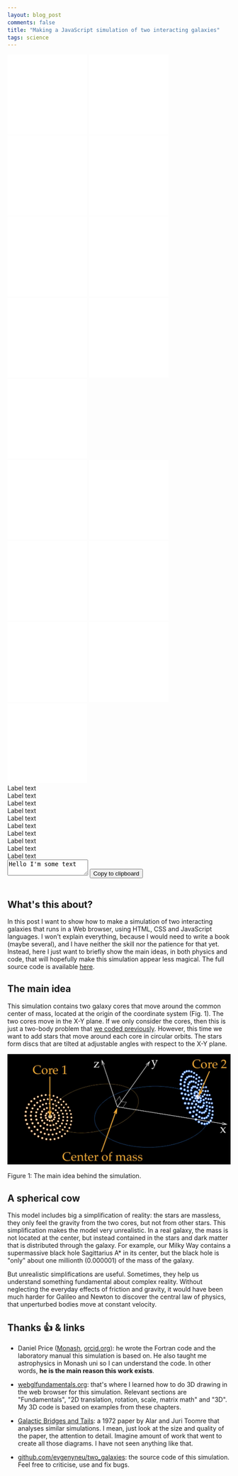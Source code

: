 ```yaml
---
layout: blog_post
comments: false
title: "Making a JavaScript simulation of two interacting galaxies"
tags: science
---
```


<link rel="stylesheet" href="/css/2020/two_galaxies.css">


<div class="TwoGalaxies-container isFullScreenWide isUnselectable hasBottomMarginSmall">
  <canvas class="TwoGalaxies-canvas"></canvas>

  <div class='TwoGalaxies-hudContainer'>
    <div class='TwoGalaxies-FPS'></div>
    <div class='TwoGalaxies-hudContainerChild'>
      <div class='TwoGalaxies-leftTopButtonContainer'>
        <a class='TwoGalaxies-resetButton TwoGalaxies-leftButton TwoGalaxies-button TwoGalaxies-doesChangeOpacityOnHover' href='#' title='Reset'><img src='/image/blog/2020-08-01-two-galaxies/simulation/reset_icon.svg' alt='Reset' class='TwoGalaxies-bottomImage'></a>
        <a class='TwoGalaxies-restartButton TwoGalaxies-leftButton TwoGalaxies-button TwoGalaxies-doesChangeOpacityOnHover' href='#' title='Restart'><img src='/image/blog/2020-08-01-two-galaxies/simulation/restart_icon.svg' alt='Restart' class='TwoGalaxies-bottomImage'></a>
        <a class='TwoGalaxies-fastBackwardButton TwoGalaxies-leftButton TwoGalaxies-button TwoGalaxies-doesChangeOpacityOnHover' href='#' title='Rewind'><img src='/image/blog/2020-08-01-two-galaxies/simulation/fast_backward_icon.svg' alt='Rewind' class='TwoGalaxies-bottomImage'></a>
        <a class='TwoGalaxies-pauseButton TwoGalaxies-leftButton TwoGalaxies-button TwoGalaxies-doesChangeOpacityOnHover' href='#' title='Pause'><img src='/image/blog/2020-08-01-two-galaxies/simulation/pause_icon.svg' alt='Pause' class='TwoGalaxies-bottomImage'></a>
        <a class='TwoGalaxies-resumeButton TwoGalaxies-leftButton TwoGalaxies-button TwoGalaxies-doesChangeOpacityOnHover TwoGalaxies-button--isHidden' href='#' title='Resume'><img src='/image/blog/2020-08-01-two-galaxies/simulation/resume_icon.svg' alt='Resume' class='TwoGalaxies-bottomImage'></a>
        <a class='TwoGalaxies-fastForwardButton TwoGalaxies-leftButton TwoGalaxies-button TwoGalaxies-doesChangeOpacityOnHover' href='#' title='Fast forward'><img src='/image/blog/2020-08-01-two-galaxies/simulation/fast_forward_icon.svg' alt='Fast forward' class='TwoGalaxies-bottomImage'></a>
        <a class='TwoGalaxies-reverseTimeButton TwoGalaxies-leftButton TwoGalaxies-button TwoGalaxies-doesChangeOpacityOnHover' href='#' title='Reverse time'><img src='/image/blog/2020-08-01-two-galaxies/simulation/reverse_time_icon.svg' alt='Reverse time' class='TwoGalaxies-bottomImage'></a>
        <a class='TwoGalaxies-reverseTime2Button TwoGalaxies-leftButton TwoGalaxies-button TwoGalaxies-doesChangeOpacityOnHover TwoGalaxies-button--isHidden' href='#' title='Reverse time'><img src='/image/blog/2020-08-01-two-galaxies/simulation/reverse_time2_icon.svg' alt='Reverse time' class='TwoGalaxies-bottomImage'></a>
      </div>
      <div class='TwoGalaxies-rightTopButtonContainer'>
        <a class='TwoGalaxies-shareButton TwoGalaxies-leftButton TwoGalaxies-button TwoGalaxies-doesChangeOpacityOnHover' href='#' title='Share'><img src='/image/blog/2020-08-01-two-galaxies/simulation/share_icon.svg' alt='Share' class='TwoGalaxies-bottomImage'></a>
      </div>
      <div class='TwoGalaxies-leftBottomButtonContainer'>
        <a class='TwoGalaxies-numberOfRingsButton TwoGalaxies-leftButton TwoGalaxies-button TwoGalaxies-doesChangeOpacityOnHover' href='#' title='Number of rings'><img src='/image/blog/2020-08-01-two-galaxies/simulation/number_of_rings_icon.svg' alt='Number of rings' class='TwoGalaxies-bottomImage'></a>
        <a class='TwoGalaxies-massButton TwoGalaxies-leftButton TwoGalaxies-button TwoGalaxies-doesChangeOpacityOnHover' href='#' title='Mass'><img src='/image/blog/2020-08-01-two-galaxies/simulation/mass_icon.svg' alt='Mass' class='TwoGalaxies-bottomImage'></a>
        <a class='TwoGalaxies-distanceButton TwoGalaxies-leftButton TwoGalaxies-button TwoGalaxies-doesChangeOpacityOnHover' href='#' title='Distance'><img src='/image/blog/2020-08-01-two-galaxies/simulation/distance_icon.svg' alt='Distance' class='TwoGalaxies-bottomImage'></a>
        <a class='TwoGalaxies-eccentricityButton TwoGalaxies-leftButton TwoGalaxies-button TwoGalaxies-doesChangeOpacityOnHover' href='#' title='Eccentricity'><img src='/image/blog/2020-08-01-two-galaxies/simulation/eccentricity_icon.svg' alt='Eccentricity' class='TwoGalaxies-bottomImage'></a>
        <a class='TwoGalaxies-angleButton TwoGalaxies-leftButton TwoGalaxies-button TwoGalaxies-doesChangeOpacityOnHover' href='#' title='Galaxy inclination'><img src='/image/blog/2020-08-01-two-galaxies/simulation/angle_icon.svg' alt='Galaxy inclination' class='TwoGalaxies-bottomImage'></a>
        <a class='TwoGalaxies-ringSeparationButton TwoGalaxies-leftButton TwoGalaxies-button TwoGalaxies-doesChangeOpacityOnHover' href='#' title='Ring separation'><img src='/image/blog/2020-08-01-two-galaxies/simulation/ring_separation_icon.svg' alt='Ring separation' class='TwoGalaxies-bottomImage'></a>
        <a class='TwoGalaxies-timeStepButton TwoGalaxies-leftButton TwoGalaxies-button TwoGalaxies-doesChangeOpacityOnHover' href='#' title='Time step'><img src='/image/blog/2020-08-01-two-galaxies/simulation/clock_icon.svg' alt='Time step' class='TwoGalaxies-bottomImage'></a>
      </div>
    </div>
  </div>
</div>

<div class="TwoGalaxies-sliderRings1 TwoGalaxies-sliderColor1 SickSlider SickSlider--isHidden hasBottomMarginSmall hasHorizontalMarginsSmall SickSlider--isUnselectable">
  <div class='SickSlider-label'>Label text</div>
  <div class="SickSlider-slider">
    <div class="SickSlider-stripe"></div>
    <div class="SickSlider-stripeLeft"></div>
    <div class="SickSlider-head"></div>
  </div>
</div>

<div class="TwoGalaxies-sliderRings2 TwoGalaxies-sliderColor2 SickSlider SickSlider--isHidden hasBottomMarginSmall hasHorizontalMarginsSmall SickSlider--isUnselectable">
  <div class='SickSlider-label'>Label text</div>
  <div class="SickSlider-slider">
    <div class="SickSlider-stripe"></div>
    <div class="SickSlider-stripeLeft"></div>
    <div class="SickSlider-head"></div>
  </div>
</div>

<div class="TwoGalaxies-sliderMass1 TwoGalaxies-sliderColor1 SickSlider SickSlider--isHidden hasBottomMarginSmall hasHorizontalMarginsSmall SickSlider--isUnselectable">
  <div class='SickSlider-label'>Label text</div>
  <div class="SickSlider-slider">
    <div class="SickSlider-stripe"></div>
    <div class="SickSlider-stripeLeft"></div>
    <div class="SickSlider-head"></div>
  </div>
</div>

<div class="TwoGalaxies-sliderMass2 TwoGalaxies-sliderColor2 SickSlider SickSlider--isHidden hasBottomMarginSmall hasHorizontalMarginsSmall SickSlider--isUnselectable">
  <div class='SickSlider-label'>Label text</div>
  <div class="SickSlider-slider">
    <div class="SickSlider-stripe"></div>
    <div class="SickSlider-stripeLeft"></div>
    <div class="SickSlider-head"></div>
  </div>
</div>

<div class="TwoGalaxies-sliderDistance SickSlider SickSlider--isHidden hasBottomMarginSmall hasHorizontalMarginsSmall SickSlider--isUnselectable">
  <div class='SickSlider-label'>Label text</div>
  <div class="SickSlider-slider">
    <div class="SickSlider-stripe"></div>
    <div class="SickSlider-stripeLeft"></div>
    <div class="SickSlider-head"></div>
  </div>
</div>

<div class="TwoGalaxies-sliderEccentricity SickSlider SickSlider--isHidden hasBottomMarginSmall hasHorizontalMarginsSmall SickSlider--isUnselectable">
  <div class='SickSlider-label'>Label text</div>
  <div class="SickSlider-slider">
    <div class="SickSlider-stripe"></div>
    <div class="SickSlider-stripeLeft"></div>
    <div class="SickSlider-head"></div>
  </div>
</div>

<div class="TwoGalaxies-sliderAngle1 TwoGalaxies-sliderColor1 SickSlider SickSlider--isHidden hasBottomMarginSmall hasHorizontalMarginsSmall SickSlider--isUnselectable">
  <div class='SickSlider-label'>Label text</div>
  <div class="SickSlider-slider">
    <div class="SickSlider-stripe"></div>
    <div class="SickSlider-stripeLeft"></div>
    <div class="SickSlider-head"></div>
  </div>
</div>

<div class="TwoGalaxies-sliderAngle2 TwoGalaxies-sliderColor2 SickSlider SickSlider--isHidden hasBottomMarginSmall hasHorizontalMarginsSmall SickSlider--isUnselectable">
  <div class='SickSlider-label'>Label text</div>
  <div class="SickSlider-slider">
    <div class="SickSlider-stripe"></div>
    <div class="SickSlider-stripeLeft"></div>
    <div class="SickSlider-head"></div>
  </div>
</div>

<div class="TwoGalaxies-sliderRingSeparation SickSlider SickSlider--isHidden hasBottomMarginSmall hasHorizontalMarginsSmall SickSlider--isUnselectable">
  <div class='SickSlider-label'>Label text</div>
  <div class="SickSlider-slider">
    <div class="SickSlider-stripe"></div>
    <div class="SickSlider-stripeLeft"></div>
    <div class="SickSlider-head"></div>
  </div>
</div>

<div class="TwoGalaxies-sliderTimeStep SickSlider SickSlider--isHidden hasBottomMarginSmall hasHorizontalMarginsSmall SickSlider--isUnselectable">
  <div class='SickSlider-label'>Label text</div>
  <div class="SickSlider-slider">
    <div class="SickSlider-stripe"></div>
    <div class="SickSlider-stripeLeft"></div>
    <div class="SickSlider-head"></div>
  </div>
</div>

<div class="TwoGalaxies-shareContainer TwoGalaxies--isHidden isTextCentered hasTopMarginNormal">
  <textarea class="TwoGalaxies-shareText hasBottomMarginMini">Hello I'm some text</textarea>
  <button class="TwoGalaxies-copyToClipboardButton hasBottomMarginSmall">Copy to clipboard</button>
  <div class="TwoGalaxies-copyOutcome">&nbsp;</div>
</div>


<!-- WebGL program for drawing stars -->

<script class="Webgl-vertexShader" type="notjs">
  attribute vec4 a_position;
  attribute vec4 a_color;
  attribute float a_star_size;
  uniform mat4 u_matrix;
  varying vec4 v_color;

  void main() {
    // Multiply the position by the matrix.
    gl_Position = u_matrix * a_position;

    // Make stars that are further away appear smaller
    // but not smaller than minimum size
    gl_PointSize = max(a_star_size / gl_Position.z, 4.0);

    // Pass the color to the fragment shader
    v_color = a_color;
  }
</script>

<script class="Webgl-fragmentShader" type="notjs">
  // Precision of the fragment shader
  precision mediump float;

  // Passed in from the vertex shader.
  varying vec4 v_color;

  void main() {
    // Draw a disk
    // Based on
    // https://www.desultoryquest.com/blog/drawing-anti-aliased-circular-points-using-opengl-slash-webgl/
    // ---------

    // gl_PointCoord is the [x, y] coordinate of currently drawn pixel inside
    // the 1 by 1 rectangle. The x and y values are between 0 and 1.
    // We translate the coordinates to be from -1 to 1 instead:
    vec2 cxy = 2.0 * gl_PointCoord - 1.0;

    // Calculate the square of the distance from [0, 0]
    float r = dot(cxy, cxy);

    // Do not draw the pixel if the distance is greater than one,
    // which means the pixel is outside the disk
    if (r > 1.0) {
        discard;
    }

    // Draw the pixels inside the disk with the supplied color
    // Make middle brighter to make it look like a sphere
    gl_FragColor = v_color * r + vec4(1, 1, 1, 1) * (1.0 - r);
  }

</script>


<!-- WebGL program for drawing trajectories of galaxy cores -->

<script class="Webgl-vertexShader-trajectory" type="notjs">
  attribute vec4 a_position;
  uniform mat4 u_matrix;

  void main() {
    gl_Position = u_matrix * a_position;
  }
</script>

<script class="Webgl-fragmentShader-trajectory" type="notjs">
  // Precision of the fragment shader
  precision mediump float;

  uniform vec4 u_color;

  void main() {
    gl_FragColor = u_color;
  }

</script>

<script type="module" src="/js/2020/two_galaxies/main.js"></script>


## What's this about?

In this post I want to show how to make a simulation of two interacting galaxies that runs in a Web browser, using HTML, CSS and JavaScript languages. I won't explain everything, because I would need to write a book (maybe several), and I have neither the skill nor the patience for that yet. Instead, here I just want to briefly show the main ideas, in both physics and code, that will hopefully make this simulation appear less magical. The full source code is available [here](https://github.com/evgenyneu/two_galaxies).

## The main idea

This simulation contains two galaxy cores that move around the common center of mass, located at the origin of the coordinate system (Fig. 1). The two cores move in the X-Y plane. If we only consider the cores, then this is just a two-body problem that [we coded previously](/blog/two-body-problem-simulator/). However, this time we want to add stars that move around each core in circular orbits. The stars form discs that are tilted at adjustable angles with respect to the X-Y plane.

<div class='isTextCentered'>
  <img class='isMax600PxWide' src='/image/blog/2020-08-01-two-galaxies/0010_main_idea.jpg' alt='The main idea behind the simulation'>
  <p>Figure 1: The main idea behind the simulation.</p>
</div>

## A spherical cow

This model includes big a simplification of reality: the stars are massless, they only feel the gravity from the two cores, but not from other stars. This simplification makes the model very unrealistic. In a real galaxy, the mass is not located at the center, but instead contained in the stars and dark matter that is distributed through the galaxy. For example, our Milky Way contains a supermassive black hole Sagittarius A* in its center, but the black hole is "only" about one millionth (0.000001) of the mass of the galaxy.

But unrealistic simplifications are useful. Sometimes, they help us understand something fundamental about complex reality. Without neglecting the everyday effects of friction and gravity, it would have been much harder for Galileo and Newton to discover the central law of physics, that unperturbed bodies move at constant velocity.






## Thanks 👍 & links

* Daniel Price ([Monash](http://users.monash.edu.au/~dprice/), [orcid.org](http://orcid.org/0000-0002-4716-4235)): he wrote the Fortran code and the laboratory manual this simulation is based on. He also taught me astrophysics in Monash uni so I can understand the code. In other words, **he is the main reason this work exists**.

* [webglfundamentals.org](https://webglfundamentals.org): that's where I learned how to do 3D drawing in the web browser for this simulation. Relevant sections are "Fundamentals", "2D translation, rotation, scale, matrix math" and "3D". My 3D code is based on examples from these chapters.

* [Galactic Bridges and Tails](https://github.com/evgenyneu/two_galaxies/raw/master/literature/toomre_1972.pdf): a 1972 paper by Alar and Juri Toomre that analyses similar simulations. I mean, just look at the size and quality of the paper, the attention to detail. Imagine amount of work that went to create all those diagrams. I have not seen anything like that.

* [github.com/evgenyneu/two_galaxies](https://github.com/evgenyneu/two_galaxies): the source code of this simulation. Feel free to criticise, use and fix bugs.
